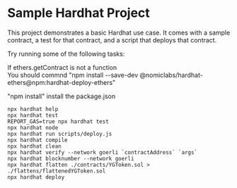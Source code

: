 # Sample Hardhat Project

This project demonstrates a basic Hardhat use case. It comes with a sample contract, a test for that contract, and a script that deploys that contract.

Try running some of the following tasks:

If ethers.getContract is not a function  
You should commnd "npm install --save-dev @nomiclabs/hardhat-ethers@npm:hardhat-deploy-ethers"

"npm install" install the package.json

```shell
npx hardhat help
npx hardhat test
REPORT_GAS=true npx hardhat test
npx hardhat node
npx hardhat run scripts/deploy.js
npx hardhat compile
npx hardhat clean
npx hardhat verify --network goerli `contractAddress` `args`
npx hardhat blocknumber --network goerli
npx hardhat flatten ./contracts/YGToken.sol > ./flattens/flattenedYGToken.sol
npx hardhat deploy
```
